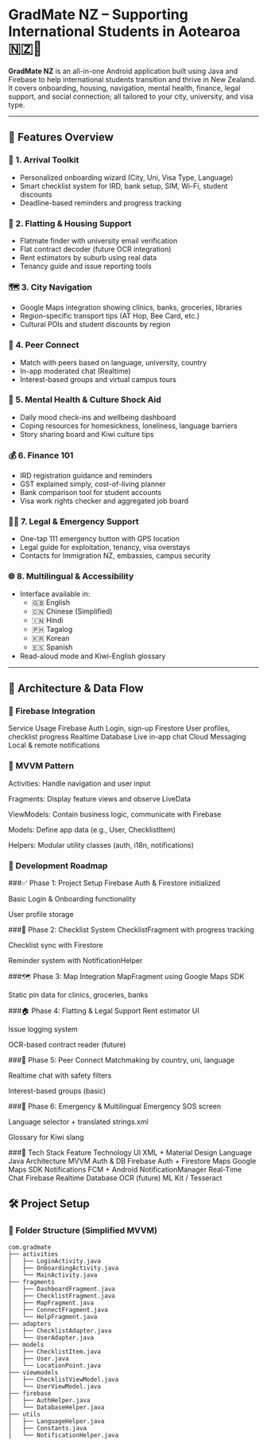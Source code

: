 # GradMate NZ – Supporting International Students in Aotearoa 🇳🇿📱

**GradMate NZ** is an all-in-one Android application built using Java and Firebase to help international students transition and thrive in New Zealand. It covers onboarding, housing, navigation, mental health, finance, legal support, and social connection; all tailored to your city, university, and visa type.

---

## 🌟 Features Overview

### 🛬 1. Arrival Toolkit
- Personalized onboarding wizard (City, Uni, Visa Type, Language)
- Smart checklist system for IRD, bank setup, SIM, Wi-Fi, student discounts
- Deadline-based reminders and progress tracking

### 🏡 2. Flatting & Housing Support
- Flatmate finder with university email verification
- Flat contract decoder (future OCR integration)
- Rent estimators by suburb using real data
- Tenancy guide and issue reporting tools

### 🗺️ 3. City Navigation
- Google Maps integration showing clinics, banks, groceries, libraries
- Region-specific transport tips (AT Hop, Bee Card, etc.)
- Cultural POIs and student discounts by region

### 🤝 4. Peer Connect
- Match with peers based on language, university, country
- In-app moderated chat (Realtime)
- Interest-based groups and virtual campus tours

### 🧠 5. Mental Health & Culture Shock Aid
- Daily mood check-ins and wellbeing dashboard
- Coping resources for homesickness, loneliness, language barriers
- Story sharing board and Kiwi culture tips

### 💰 6. Finance 101
- IRD registration guidance and reminders
- GST explained simply, cost-of-living planner
- Bank comparison tool for student accounts
- Visa work rights checker and aggregated job board

### 🧑‍⚖️ 7. Legal & Emergency Support
- One-tap 111 emergency button with GPS location
- Legal guide for exploitation, tenancy, visa overstays
- Contacts for Immigration NZ, embassies, campus security

### 🌐 8. Multilingual & Accessibility
- Interface available in:
  - 🇬🇧 English
  - 🇨🇳 Chinese (Simplified)
  - 🇮🇳 Hindi
  - 🇵🇭 Tagalog
  - 🇰🇷 Korean
  - 🇪🇸 Spanish
- Read-aloud mode and Kiwi-English glossary

---

## 🧠 Architecture & Data Flow
### 🔄 Firebase Integration
Service	Usage
Firebase Auth	Login, sign-up
Firestore	User profiles, checklist progress
Realtime Database	Live in-app chat
Cloud Messaging	Local & remote notifications

### 🔧 MVVM Pattern
Activities: Handle navigation and user input

Fragments: Display feature views and observe LiveData

ViewModels: Contain business logic, communicate with Firebase

Models: Define app data (e.g., User, ChecklistItem)

Helpers: Modular utility classes (auth, i18n, notifications)

### 🚧 Development Roadmap
###✅ Phase 1: Project Setup
 Firebase Auth & Firestore initialized

 Basic Login & Onboarding functionality

 User profile storage

###📝 Phase 2: Checklist System
 ChecklistFragment with progress tracking

 Checklist sync with Firestore

 Reminder system with NotificationHelper

###🗺️ Phase 3: Map Integration
 MapFragment using Google Maps SDK

 Static pin data for clinics, groceries, banks

###🏠 Phase 4: Flatting & Legal Support
 Rent estimator UI

 Issue logging system

 OCR-based contract reader (future)

###🤝 Phase 5: Peer Connect
 Matchmaking by country, uni, language

 Realtime chat with safety filters

 Interest-based groups (basic)

###🚨 Phase 6: Emergency & Multilingual
 Emergency SOS screen

 Language selector + translated strings.xml

 Glossary for Kiwi slang

###🧪 Tech Stack
Feature	Technology
UI	XML + Material Design
Language	Java
Architecture	MVVM
Auth & DB	Firebase Auth + Firestore
Maps	Google Maps SDK
Notifications	FCM + Android NotificationManager
Real-Time Chat	Firebase Realtime Database
OCR (future)	ML Kit / Tesseract

## 🛠️ Project Setup
### 📁 Folder Structure (Simplified MVVM)

```plaintext
com.gradmate
├── activities
│   ├── LoginActivity.java
│   ├── OnboardingActivity.java
│   └── MainActivity.java
├── fragments
│   ├── DashboardFragment.java
│   ├── ChecklistFragment.java
│   ├── MapFragment.java
│   ├── ConnectFragment.java
│   └── HelpFragment.java
├── adapters
│   ├── ChecklistAdapter.java
│   └── UserAdapter.java
├── models
│   ├── ChecklistItem.java
│   ├── User.java
│   └── LocationPoint.java
├── viewmodels
│   ├── ChecklistViewModel.java
│   └── UserViewModel.java
├── firebase
│   ├── AuthHelper.java
│   └── DatabaseHelper.java
├── utils
│   ├── LanguageHelper.java
│   ├── Constants.java
│   └── NotificationHelper.java
